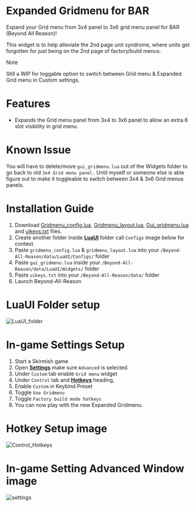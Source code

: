 # Expanded Gridmenu for BAR
Expand your Grid menu from 3x4 panel to 3x6 grid menu panel for BAR (Beyond All Reason)! 

This widget is to help alleviate the 2nd page unit syndrome, where units get forgotten for just being on the 2nd page of factory/build menus.

> [!NOTE]
> Still a WIP for toggable option to switch between Grid menu & Expanded Grid menu in Custom settings.

# Features
- Expands the Grid menu panel from 3x4 to 3x6 panel to allow an extra 6 slot visibility in grid menu.

# Known Issue
You will have to delete/move `gui_gridmenu.lua` out of the Widgets folder to go back to old `3x4 Grid menu panel.`  Until myself or someone else is able figure out to make it toggleable to switch between 3x4 & 3x6 Grid menus panels.

# Installation Guide
1. Download [Gridmenu_config.lua](https://github.com/DMikey86/BAR-Widgets/blob/main/gridmenu_config.lua), [Gridmenu_layout.lua](https://github.com/DMikey86/BAR-Widgets/blob/main/gridmenu_layouts.lua), [Gui_gridmenu.lua](https://github.com/DMikey86/BAR-Widgets/blob/main/gui_gridmenu.lua) and [uikeys.txt](https://github.com/DMikey86/BAR-Widgets/blob/main/uikeys.txt) files.
2. Create another folder inside <ins>**LuaUI**</ins> folder call `Configs` image below for context.
3. Paste `gridmenu_config.lua` & `gridmenu_layout.lua` into your `/Beyond-All-Reason/data/LuaUI/Configs/` folder
4. Paste `gui_gridmenu.lua` inside your `/Beyond-All-Reason/data/LuaUI/Widgets/` folder
5. Paste `uikeys.txt` into your `/Beyond-All-Reason/data/` folder
6. Launch Beyond-All-Reason

# LuaUI Folder setup
 ![LuaUI_folder](https://github.com/user-attachments/assets/f538837c-9f8b-4222-bb3d-76fa086cf97a)

# In-game Settings Setup
1. Start a Skirmish game
2. Open <ins>**Settings**</ins> make sure `Advanced` is selected.
3. Under `Custom` tab enable `Grid menu` widget
4. Under `Control` tab and **<ins>Hotkeys</ins>** heading,
5. Enable `Custom` in Keybind Preset
6. Toggle `Use Gridmenu`
7. Toggle `Factory build mode hotkeys`
8. You can now play with the new Expanded Gridmenu.

# Hotkey Setup image
![Control_Hotkeys](https://github.com/user-attachments/assets/94ecac7c-6479-41e0-8f0c-f1de8f30c59a)

# In-game Setting Advanced Window image
![settings](https://github.com/user-attachments/assets/d45cc7f8-5a14-4aeb-9c54-cec43124992b)
